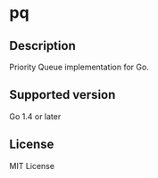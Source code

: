 pq
===

Description
------------

Priority Queue implementation for Go.

Supported version
-----------------

Go 1.4 or later

License
--------

MIT License
